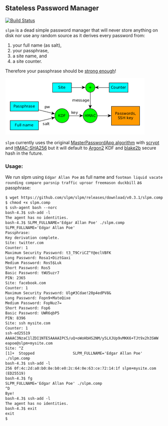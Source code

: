 ## Stateless Password Manager

[![Build Status](https://travis-ci.org/slpm/slpm.svg?branch=master)](https://travis-ci.org/slpm/slpm)

`slpm` is a dead simple password manager that will never store anything on disk
nor use any random source as it derives every password from:

1. your full name (as salt),
1. your passphrase,
1. a site name, and
1. a site counter.

Therefore your passphrase should be [strong
enough][diceware]!

![The process](process.png)

`slpm` currently uses the original [MasterPasswordApp algorithm][mpwalgo] with
[scrypt][] and [HMAC-SHA256][] but it will default to [Argon2][] KDF and
[blake2b][] secure hash in the future.

[diceware]: http://world.std.com/~reinhold/diceware.html
[mpwalgo]: http://masterpasswordapp.com/algorithm.html
[scrypt]: https://en.wikipedia.org/wiki/Scrypt
[HMAC-SHA256]: https://en.wikipedia.org/wiki/HMAC
[Argon2]: https://github.com/p-h-c/phc-winner-argon2
[blake2b]: https://blake2.net/

### Usage:

We run slpm using `Edgar Allan Poe` as full name and `footman liquid vacate
rounding compare parsnip traffic uproar freemason duckbill` as passphrase:

```
$ wget https://github.com/slpm/slpm/releases/download/v0.3.1/slpm.comp
$ chmod +x slpm.comp
$ ssh-agent bash --norc
bash-4.3$ ssh-add -l
The agent has no identities.
bash-4.3$ SLPM_FULLNAME='Edgar Allan Poe' ./slpm.comp
SLPM_FULLNAME='Edgar Allan Poe'
Passphrase: 
Key derivation complete.
Site: twitter.com
Counter: 1
Maximum Security Password: t3_T9CriCZ^Y@eclVBFK
Long Password: Rosa1+DiztGaxi
Medium Password: Ros5$Luk
Short Password: Ros5
Basic Password: tWU5uzr7
PIN: 2365
Site: facebook.com
Counter: 1
Maximum Security Password: Ulg#3Cdae!20p4edPV8&
Long Password: Fopn9+MateQixe
Medium Password: FopNuz7=
Short Password: Fop6
Basic Password: UWR6qbP5
PIN: 8396
Site: ssh mysite.com
Counter: 1
ssh-ed25519 AAAAC3NzaC1lZDI1NTE5AAAAIPC5/uQ+oWoHbHS2NM/y5LXJUp9vMKK6+TJt9x2h3SWW eapoe@slpm+mysite.com
Site: ^Z
[1]+  Stopped                 SLPM_FULLNAME='Edgar Allan Poe' ./slpm.comp
bash-4.3$ ssh-add -l
256 0f:4c:2d:a0:b0:8e:b0:e0:2c:64:0e:63:ce:72:14:1f slpm+mysite.com (ED25519)
bash-4.3$ fg
SLPM_FULLNAME='Edgar Allan Poe' ./slpm.comp
^D
Bye!    
bash-4.3$ ssh-add -l
The agent has no identities.
bash-4.3$ exit
exit
$ 
```
